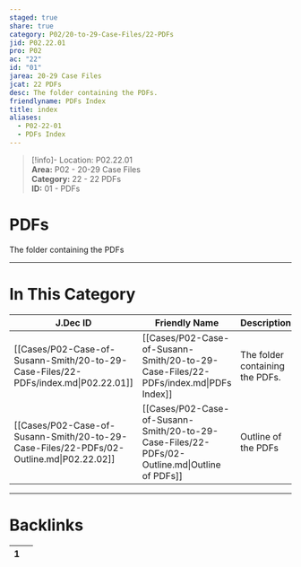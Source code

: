 ```yaml
---  
staged: true  
share: true  
category: P02/20-to-29-Case-Files/22-PDFs  
jid: P02.22.01  
pro: P02  
ac: "22"  
id: "01"  
jarea: 20-29 Case Files  
jcat: 22 PDFs  
desc: The folder containing the PDFs.  
friendlyname: PDFs Index  
title: index  
aliases:  
  - P02-22-01  
  - PDFs Index  
---  
```

  
>[!info]- Location: P02.22.01  
>**Area:** P02 - 20-29 Case Files  
>**Category:** 22 - 22 PDFs  
>**ID:** 01 - PDFs  
  
# PDFs  
  
The folder containing the PDFs  
   
  
  
---  
# In This Category  
  
| J.Dec ID                                                                                | Friendly Name                                                                                 | Description                     |  
| --------------------------------------------------------------------------------------- | --------------------------------------------------------------------------------------------- | ------------------------------- |  
| [[Cases/P02-Case-of-Susann-Smith/20-to-29-Case-Files/22-PDFs/index.md\|P02.22.01]]      | [[Cases/P02-Case-of-Susann-Smith/20-to-29-Case-Files/22-PDFs/index.md\|PDFs Index]]           | The folder containing the PDFs. |  
| [[Cases/P02-Case-of-Susann-Smith/20-to-29-Case-Files/22-PDFs/02-Outline.md\|P02.22.02]] | [[Cases/P02-Case-of-Susann-Smith/20-to-29-Case-Files/22-PDFs/02-Outline.md\|Outline of PDFs]] | Outline of the PDFs             |  
  
  
---  
# Backlinks  
<div><table class="dataview table-view-table"><thead class="table-view-thead"><tr class="table-view-tr-header"><th class="table-view-th"><span></span><span class="dataview small-text">1</span></th><th class="table-view-th"><span></span></th></tr></thead><tbody class="table-view-tbody"></tbody></table></div>